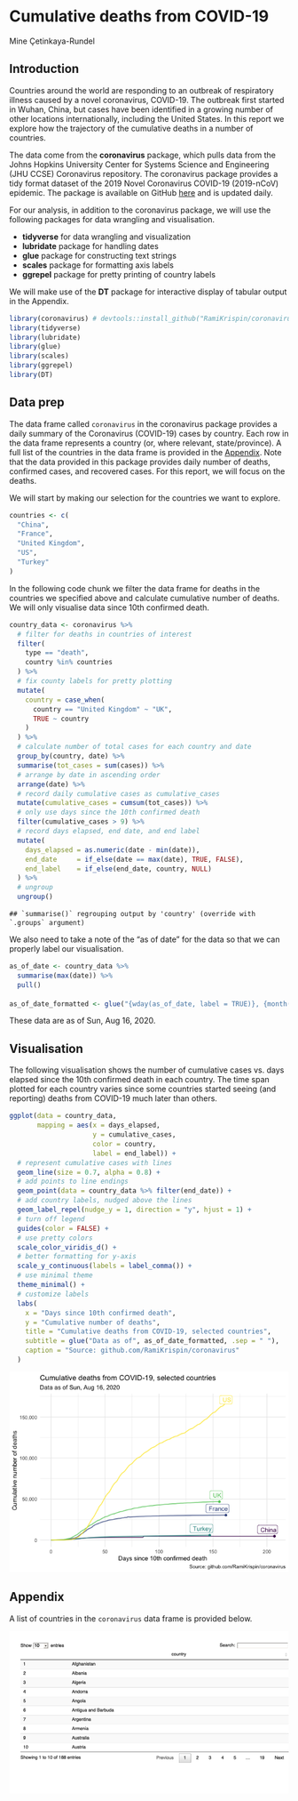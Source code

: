 Cumulative deaths from COVID-19
================
Mine Çetinkaya-Rundel

## Introduction

Countries around the world are responding to an outbreak of respiratory
illness caused by a novel coronavirus, COVID-19. The outbreak first
started in Wuhan, China, but cases have been identified in a growing
number of other locations internationally, including the United States.
In this report we explore how the trajectory of the cumulative deaths in
a number of countries.

The data come from the **coronavirus** package, which pulls data from
the Johns Hopkins University Center for Systems Science and Engineering
(JHU CCSE) Coronavirus repository. The coronavirus package provides a
tidy format dataset of the 2019 Novel Coronavirus COVID-19 (2019-nCoV)
epidemic. The package is available on GitHub
[here](https://github.com/RamiKrispin/coronavirus) and is updated daily.

For our analysis, in addition to the coronavirus package, we will use
the following packages for data wrangling and visualisation.

-   **tidyverse** for data wrangling and visualization
-   **lubridate** package for handling dates
-   **glue** package for constructing text strings
-   **scales** package for formatting axis labels
-   **ggrepel** package for pretty printing of country labels

We will make use of the **DT** package for interactive display of
tabular output in the Appendix.

``` r
library(coronavirus) # devtools::install_github("RamiKrispin/coronavirus")
library(tidyverse)
library(lubridate)
library(glue)
library(scales)
library(ggrepel)
library(DT)
```

## Data prep

The data frame called `coronavirus` in the coronavirus package provides
a daily summary of the Coronavirus (COVID-19) cases by country. Each row
in the data frame represents a country (or, where relevant,
state/province). A full list of the countries in the data frame is
provided in the [Appendix](#appendix). Note that the data provided in
this package provides daily number of deaths, confirmed cases, and
recovered cases. For this report, we will focus on the deaths.

We will start by making our selection for the countries we want to
explore.

``` r
countries <- c(
  "China",
  "France",
  "United Kingdom",
  "US",
  "Turkey"
)
```

In the following code chunk we filter the data frame for deaths in the
countries we specified above and calculate cumulative number of deaths.
We will only visualise data since 10th confirmed death.

``` r
country_data <- coronavirus %>%
  # filter for deaths in countries of interest
  filter(
    type == "death",
    country %in% countries
  ) %>%
  # fix county labels for pretty plotting
  mutate(
    country = case_when(
      country == "United Kingdom" ~ "UK",
      TRUE ~ country
    )
  ) %>%
  # calculate number of total cases for each country and date
  group_by(country, date) %>%
  summarise(tot_cases = sum(cases)) %>%
  # arrange by date in ascending order
  arrange(date) %>%
  # record daily cumulative cases as cumulative_cases
  mutate(cumulative_cases = cumsum(tot_cases)) %>%
  # only use days since the 10th confirmed death
  filter(cumulative_cases > 9) %>%
  # record days elapsed, end date, and end label
  mutate(
    days_elapsed = as.numeric(date - min(date)),
    end_date     = if_else(date == max(date), TRUE, FALSE),
    end_label    = if_else(end_date, country, NULL)
  ) %>%
  # ungroup
  ungroup()
```

    ## `summarise()` regrouping output by 'country' (override with `.groups` argument)

We also need to take a note of the “as of date” for the data so that we
can properly label our visualisation.

``` r
as_of_date <- country_data %>% 
  summarise(max(date)) %>% 
  pull()

as_of_date_formatted <- glue("{wday(as_of_date, label = TRUE)}, {month(as_of_date, label = TRUE)} {day(as_of_date)}, {year(as_of_date)}")
```

These data are as of Sun, Aug 16, 2020.

## Visualisation

The following visualisation shows the number of cumulative cases
vs. days elapsed since the 10th confirmed death in each country. The
time span plotted for each country varies since some countries started
seeing (and reporting) deaths from COVID-19 much later than others.

``` r
ggplot(data = country_data,
       mapping = aes(x = days_elapsed, 
                     y = cumulative_cases, 
                     color = country, 
                     label = end_label)) +
  # represent cumulative cases with lines
  geom_line(size = 0.7, alpha = 0.8) +
  # add points to line endings
  geom_point(data = country_data %>% filter(end_date)) +
  # add country labels, nudged above the lines
  geom_label_repel(nudge_y = 1, direction = "y", hjust = 1) + 
  # turn off legend
  guides(color = FALSE) +
  # use pretty colors
  scale_color_viridis_d() +
  # better formatting for y-axis
  scale_y_continuous(labels = label_comma()) +
  # use minimal theme
  theme_minimal() +
  # customize labels
  labs(
    x = "Days since 10th confirmed death",
    y = "Cumulative number of deaths",
    title = "Cumulative deaths from COVID-19, selected countries",
    subtitle = glue("Data as of", as_of_date_formatted, .sep = " "),
    caption = "Source: github.com/RamiKrispin/coronavirus"
  )
```

![](covid_files/figure-gfm/visualise-1.png)<!-- -->

## Appendix

A list of countries in the `coronavirus` data frame is provided below.

![](covid_files/figure-gfm/list-countries-1.png)<!-- -->
